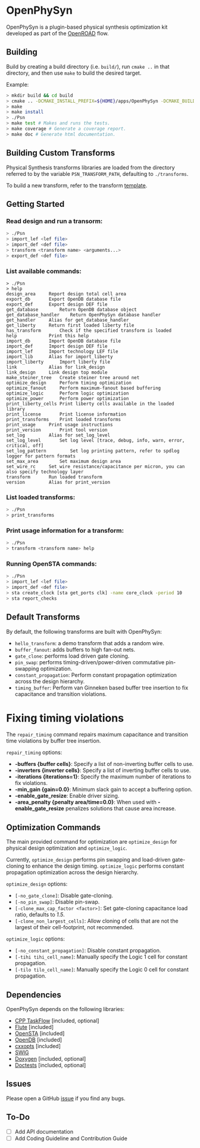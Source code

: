 # OpenPhySyn

OpenPhySyn is a plugin-based physical synthesis optimization kit developed as part of the [OpenROAD](https://theopenroadproject.org/) flow.

## Building

Build by creating a build directory (i.e. `build/`), run `cmake ..` in that directory, and then use `make` to build the desired target.

Example:

```bash
> mkdir build && cd build
> cmake .. -DCMAKE_INSTALL_PREFIX=${HOME}/apps/OpenPhySyn -DCMAKE_BUILD_TYPE=[Debug | Coverage | Release]
> make
> make install
> ./Psn
> make test # Makes and runs the tests.
> make coverage # Generate a coverage report.
> make doc # Generate html documentation.
```

## Building Custom Transforms

Physical Synthesis transforms libraries are loaded from the directory referred to by the variable `PSN_TRANSFORM_PATH`, defaulting to `./transforms`.

To build a new transform, refer to the transform [template](https://github.com/scale-lab/OpenPhySynHelloTransform).

## Getting Started

### Read design and run a transorm:

```bash
> ./Psn
> import_lef <lef file>
> import_def <def file>
> transform <transform name> <arguments...>
> export_def <def file>
```

### List available commands:

```
> ./Psn
> help
design_area		Report design total cell area
export_db		Export OpenDB database file
export_def		Export design DEF file
get_database		Return OpenDB database object
get_database_handler	Return OpenPhySyn database handler
get_handler		Alias for get_database_handler
get_liberty		Return first loaded liberty file
has_transform		Check if the specified transform is loaded
help			Print this help
import_db		Import OpenDB database file
import_def		Import design DEF file
import_lef		Import technology LEF file
import_lib		Alias for import_liberty
import_liberty		Import liberty file
link			Alias for link_design
link_design		Link design top module
make_steiner_tree	Create steiner tree around net
optimize_design		Perform timing optimization
optimize_fanout		Perform maximum-fanout based buffering
optimize_logic		Perform logic optimization
optimize_power		Perform power optimization
print_liberty_cells	Print liberty cells available in the loaded library
print_license		Print license information
print_transforms	Print loaded transforms
print_usage		Print usage instructions
print_version		Print tool version
set_log			Alias for set_log_level
set_log_level		Set log level [trace, debug, info, warn, error, critical, off]
set_log_pattern	        Set log printing pattern, refer to spdlog logger for pattern formats
set_max_area		Set maximum design area
set_wire_rc		Set wire resistance/capacitance per micron, you can also specify technology layer
transform		Run loaded transform
version			Alias for print_version
```

### List loaded transforms:

```bash
> ./Psn
> print_transforms
```

### Print usage information for a transform:

```bash
> ./Psn
> transform <transform name> help
```

### Running OpenSTA commands:

```bash
> ./Psn
> import_lef <lef file>
> import_def <def file>
> sta create_clock [sta get_ports clk] -name core_clock -period 10
> sta report_checks
```

## Default Transforms

By default, the following transforms are built with OpenPhySyn:

-   `hello_transform`: a demo transform that adds a random wire.
-   `buffer_fanout`: adds buffers to high fan-out nets.
-   `gate_clone`: performs load driven gate cloning.
-   `pin_swap`: performs timing-driven/power-driven commutative pin-swapping optimization.
-   `constant_propagation`: Perform constant propagation optimization across the design hierarchy.
-   `timing_buffer`: Perform van Ginneken based buffer tree insertion to fix capacitance and transition violations.

# Fixing timing violations

The `repair_timing` command repairs maximum capacitance and transition time violations by buffer tree insertion.

`repair_timing` options:

-   **-buffers {buffer cells}**: Specify a list of non-inverting buffer cells to use.
-   **-inverters {inverter cells}**: Specify a list of inverting buffer cells to use.
-   **-iterations {iterations=1}**: Specify the maximum number of iterations to fix violations.
-   **-min_gain {gain=0.0}**: Minimum slack gain to accept a buffering option.
-   **-enable_gate_resize**: Enable driver sizing.
-   **-area_penalty {penalty area/time=0.0}**: When used with **-enable_gate_resize** penalizes solutions that cause area increase.

## Optimization Commands

The main provided command for optimization are `optimize_design` for physical design optimization and `optimize_logic`.

Currently, `optimize_design` performs pin swapping and load-driven gate-cloning to enhance the design timing. `optimize_logic` performs constant propagation optimization across the design hierarchy.

`optimize_design` options:

-   `[-no_gate_clone]`: Disable gate-cloning.
-   `[-no_pin_swap]`: Disable pin-swap.
-   `[-clone_max_cap_factor <factor>]`: Set gate-cloning capacitance load ratio, defaults to _1.5_.
-   `[-clone_non_largest_cells]`: Allow cloning of cells that are not the largest of their cell-footprint, not recommended.

`optimize_logic` options:

-   `[-no_constant_propagation]`: Disable constant propagation.
-   `[-tihi tihi_cell_name]`: Manually specify the Logic 1 cell for constant propagation.
-   `[-tilo tilo_cell_name]`: Manually specify the Logic 0 cell for constant propagation.

## Dependencies

OpenPhySyn depends on the following libraries:

-   [CPP TaskFlow](https://github.com/cpp-taskflow/cpp-taskflow) [included, optional]
-   [Flute](https://github.com/The-OpenROAD-Project/flute3) [included]
-   [OpenSTA](https://github.com/The-OpenROAD-Project/OpenSTA) [included]
-   [OpenDB](https://github.com/The-OpenROAD-Project/OpenDB) [included]
-   [cxxopts](https://github.com/jarro2783/cxxopts) [included]
-   [SWIG](http://www.swig.org/Doc1.3/Tcl.html)
-   [Doxygen](http://www.doxygen.nl) [included, optional]
-   [Doctests](https://github.com/onqtam/doctest) [included, optional]

## Issues

Please open a GitHub [issue](https://github.com/scale-lab/OpenPhySyn/issues/new) if you find any bugs.

## To-Do

-   [ ] Add API documentation
-   [ ] Add Coding Guideline and Contribution Guide
